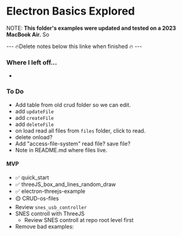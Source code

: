 # Electron Basics Explored

NOTE: **This folder's examples were updated and tested on a 2023 MacBook Air.** So



--- 🔥Delete notes below this linke when finished 🔥 ---



### Where I left off...
- 


### To Do
- Add table from old crud folder so we can edit. 
- add `updateFile`
- add `createFile`
- add `deleteFile`
- on load read all files from `files` folder, click to read. 
- delete onload?
- Add "access-file-system" read file? save file?
- Note in README.md where files live.

#### MVP

- ✅ quick_start
- ✅ threeJS_box_and_lines_random_draw
- ✅ electron-threejs-example
- 🟡 CRUD-os-files
- Review `snes_usb_controller`
- SNES controll with ThreeJS
  - Review SNES controll at repo root level first
- Remove bad examples: 

